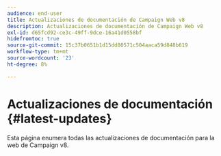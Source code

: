 ```yaml
---
audience: end-user
title: Actualizaciones de documentación de Campaign Web v8
description: Actualizaciones de documentación de Campaign Web v8
exl-id: d65fcd92-ce3c-49ff-9dce-16a41d0558bf
hidefromtoc: true
source-git-commit: 15c37b0651b1d15dd80571c504aaca59d848b619
workflow-type: tm+mt
source-wordcount: '23'
ht-degree: 8%

---
```


# Actualizaciones de documentación {#latest-updates}

Esta página enumera todas las actualizaciones de documentación para la web de Campaign v8.
